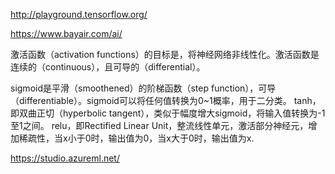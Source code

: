 http://playground.tensorflow.org/


https://www.bayair.com/ai/


激活函数（activation functions）的目标是，将神经网络非线性化。激活函数是连续的（continuous），且可导的（differential）。

sigmoid是平滑（smoothened）的阶梯函数（step function），可导（differentiable）。sigmoid可以将任何值转换为0~1概率，用于二分类。
tanh，即双曲正切（hyperbolic tangent），类似于幅度增大sigmoid，将输入值转换为-1至1之间。
relu，即Rectified Linear Unit，整流线性单元，激活部分神经元，增加稀疏性，当x小于0时，输出值为0，当x大于0时，输出值为x.



https://studio.azureml.net/ 